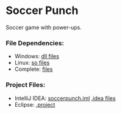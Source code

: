 # Soccer Punch
Soccer game with power-ups.

### File Dependencies:
- Windows: [dll files][1]
- Linux: [so files][0]
- Complete: [files][2]

### Project Files:
- IntelliJ IDEA: [soccerpunch.iml][3] [.idea files][5]
- Eclipse: [.project][4]

[0]: https://www.dropbox.com/s/gpdrzwek6ziq72g/dependencies_linux.tar.gz?dl=0
[1]: https://www.dropbox.com/s/s7lp57jrzvvwccs/dependencies_windows.zip?dl=0
[2]: https://www.dropbox.com/s/s17b7jbke164ozz/wiiuse_complete.tar.gz?dl=0
[3]: https://www.dropbox.com/s/9g7o7hkazcy8p1o/soccerpunch.iml?dl=0
[4]: https://www.dropbox.com/s/azfrlv3jjw6tpgn/.project?dl=0
[5]: https://www.dropbox.com/s/9p0mnfxvakp6q4j/.idea.zip?dl=0
